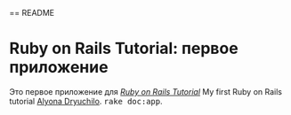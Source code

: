 == README
# Ruby on Rails Tutorial: первое приложение

Это первое приложение для
[*Ruby on Rails Tutorial*](http://railstutorial.org/)
My first Ruby on Rails tutorial
 [Alyona Dryuchilo](http://anatoliivna.com.ua).
<tt>rake doc:app</tt>.
